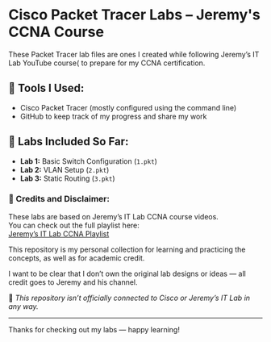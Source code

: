 # Cisco Packet Tracer Labs – Jeremy's CCNA Course

These Packet Tracer lab files are ones I created while following Jeremy’s IT Lab YouTube course( to prepare for my CCNA certification.

## 🔧 Tools I Used:
- Cisco Packet Tracer (mostly configured using the command line)
- GitHub to keep track of my progress and share my work

## 🧪 Labs Included So Far:
- **Lab 1:** Basic Switch Configuration (`1.pkt`)
- **Lab 2:** VLAN Setup (`2.pkt`)
- **Lab 3:** Static Routing (`3.pkt`)

### 🙏 Credits and Disclaimer:
These labs are based on Jeremy’s IT Lab CCNA course videos.  
You can check out the full playlist here:  
[Jeremy’s IT Lab CCNA Playlist](https://youtube.com/playlist?list=PLxbwE86jKRgMpuZuLBivzlM8s2Dk5lXBQ&si=XNJLS8UZJtI7xJIr)

This repository is my personal collection for learning and practicing the concepts, as well as for academic credit.

I want to be clear that I don’t own the original lab designs or ideas — all credit goes to Jeremy and his channel.

📌 *This repository isn’t officially connected to Cisco or Jeremy’s IT Lab in any way.*

---

Thanks for checking out my labs — happy learning!
